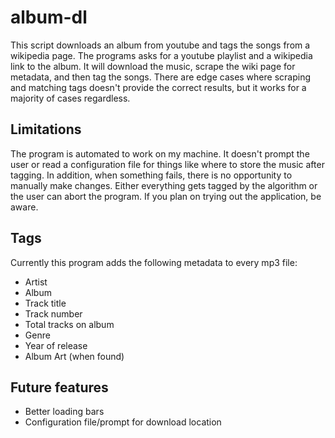 # album-dl

This script downloads an album from youtube and tags the songs from a wikipedia page.  The programs asks for a youtube playlist and a wikipedia link to the album.  It will download the music, scrape the wiki page for metadata, and then tag the songs.  There are edge cases where scraping and matching tags doesn't provide the correct results, but it works for a majority of cases regardless.

## Limitations

The program is automated to work on my machine.  It doesn't prompt the user or read a configuration file for things like where to store the music after tagging.  In addition, when something fails, there is no opportunity to manually make changes.  Either everything gets tagged by the algorithm or the user can abort the program.  If you plan on trying out the application, be aware.

## Tags

Currently this program adds the following metadata to every mp3 file:
* Artist
* Album
* Track title
* Track number
* Total tracks on album
* Genre
* Year of release
* Album Art (when found)

## Future features

* Better loading bars
* Configuration file/prompt for download location
